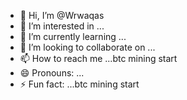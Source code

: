 - 👋 Hi, I’m @Wrwaqas
- 👀 I’m interested in ...
- 🌱 I’m currently learning ...
- 💞️ I’m looking to collaborate on ...
- 📫 How to reach me ...btc mining start
- 😄 Pronouns: ...
- ⚡ Fun fact: ...btc mining start

<!---
Wrwaqas/Wrwaqas is a ✨ special ✨ repository because its `README.md` (this file) appears on your GitHub profile.
You can click the Preview link to take a look at your changes.
--->
